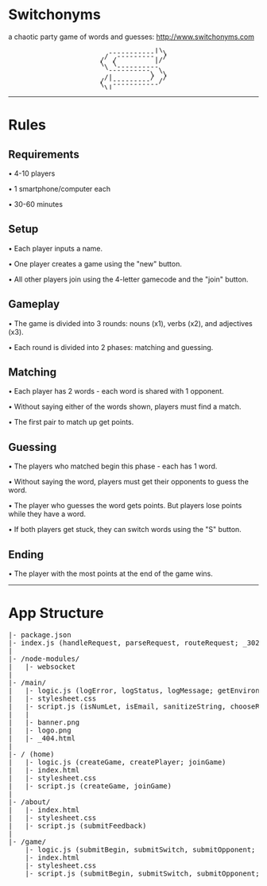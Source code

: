 # Switchonyms

a chaotic party game of words and guesses: http://www.switchonyms.com

<pre style='line-height: 0.5; text-align: center'>
             |\ 
  -----------  \
 /  ---------  /
/  /         |/ 
\  \            
 \  ----------  
  ----------  \ 
            \  \
 /|         /  /
/  ---------  / 
\  -----------  
 \|             
</pre>
<hr>

# Rules


## Requirements

• 4-10 players

• 1 smartphone/computer each

• 30-60 minutes



## Setup

• Each player inputs a name.

• One player creates a game using the "new" button.

• All other players join using the 4-letter gamecode and the "join" button.



## Gameplay

• The game is divided into 3 rounds: nouns (x1), verbs (x2), and adjectives (x3).

• Each round is divided into 2 phases: matching and guessing.



## Matching

• Each player has 2 words - each word is shared with 1 opponent.

• Without saying either of the words shown, players must find a match.

• The first pair to match up get points.



## Guessing

• The players who matched begin this phase - each has 1 word.

• Without saying the word, players must get their opponents to guess the word.

• The player who guesses the word gets points. But players lose points while they have a word.

• If both players get stuck, they can switch words using the "S" button.



## Ending

• The player with the most points at the end of the game wins.




<hr>

# App Structure

<pre>
|- package.json
|- index.js (handleRequest, parseRequest, routeRequest; _302, _403, _404; handleSocket, parseSocket, routeSocket; _400)
|
|- /node-modules/
|   |- websocket
|
|- /main/
|   |- logic.js (logError, logStatus, logMessage; getEnvironment, getAsset, getWord; isNumLet, isBot; renderHTML; generateRandom, chooseRandom, sortRandom; sanitizeString; determineSession, cleanDatabase)
|   |- stylesheet.css
|   |- script.js (isNumLet, isEmail, sanitizeString, chooseRandom; displayError, buildWords, animateWords; sendPost, createSocket)
|   |
|   |- banner.png
|   |- logo.png
|   |- _404.html
|
|- / (home)
|   |- logic.js (createGame, createPlayer; joinGame)
|   |- index.html
|   |- stylesheet.css
|   |- script.js (createGame, joinGame)
|
|- /about/
|   |- index.html
|   |- stylesheet.css
|   |- script.js (submitFeedback)
|
|- /game/
    |- logic.js (submitBegin, submitSwitch, submitOpponent; addPlayer, removePlayer, resetPlayer, createPointsdown; assignWord, matchWords, guessWord, switchWords; beginCountdown, beginMatchPhase, beginGuessPhase, beginVictoryPhase)
    |- index.html
    |- stylesheet.css
    |- script.js (submitBegin, submitSwitch, submitOpponent; receivePost, receiveOpponent)
</pre>
